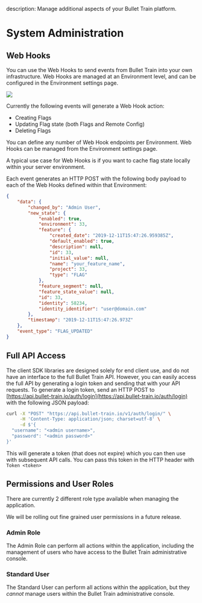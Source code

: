 description: Manage additional aspects of your Bullet Train platform.

# System Administration

## Web Hooks

You can use the Web Hooks to send events from Bullet Train into your own infrastructure. Web Hooks are managed at an Environment level, and can be configured in the Environment settings page. 

<img src="/images/add-webhook.png"/>

Currently the following events will generate a Web Hook action:

- Creating Flags
- Updating Flag state (both Flags and Remote Config)
- Deleting Flags

You can define any number of Web Hook endpoints per Environment. Web Hooks can be managed from the Environment settings page.

A typical use case for Web Hooks is if you want to cache flag state locally within your server environment.

Each event generates an HTTP POST with the following body payload to each of the Web Hooks defined within that Environment:

```json
{
    "data": {
        "changed_by": "Admin User",
        "new_state": {
            "enabled": true,
            "environment": 33,
            "feature": {
                "created_date": "2019-12-11T15:47:26.959385Z",
                "default_enabled": true,
                "description": null,
                "id": 33,
                "initial_value": null,
                "name": "your_feature_name",
                "project": 33,
                "type": "FLAG"
            },
            "feature_segment": null,
            "feature_state_value": null,
            "id": 33,
            "identity": 58234,
            "identity_identifier": "user@domain.com"
        },
        "timestamp": "2019-12-11T15:47:26.973Z"
    },
    "event_type": "FLAG_UPDATED"
}
```

## Full API Access

The client SDK libraries are designed solely for end client use, and do not have an interface to the full Bullet Train API. However, you can easily access the full API by generating a login token and sending that with your API requests. To generate a login token, send an HTTP POST to [https://api.bullet-train.io/auth/login](https://api.bullet-train.io/auth/login) with the following JSON payload:

```bash
curl -X "POST" "https://api.bullet-train.io/v1/auth/login/" \
     -H 'Content-Type: application/json; charset=utf-8' \
     -d $'{
  "username": "<admin username>",
  "password": "<admin password>"
}'
```

This will generate a token (that does not expire) which you can then use with subsequent API calls. You can pass this token in the HTTP header with `Token <token>`

## Permissions and User Roles

There are currently 2 different role type available when managing the application.

We will be rolling out fine grained user permissions in a future release.

### Admin Role

The Admin Role can perform all actions within the application, including the management of users who have access to the Bullet Train administrative console.

### Standard User

The Standard User can perform all actions within the application, but they *cannot* manage users within the Bullet Train administrative console.
